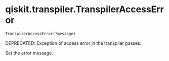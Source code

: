 # qiskit.transpiler.TranspilerAccessError

<span id="undefined" />

`TranspilerAccessError(*message)`

DEPRECATED: Exception of access error in the transpiler passes.

Set the error message.
